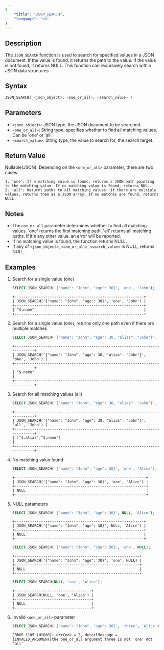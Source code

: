 ```yaml
---
{
    "title": "JSON_SEARCH",
    "language": "en"
}
---
```


## Description

The `JSON_SEARCH` function is used to search for specified values in a JSON document. If the value is found, it returns the path to the value. If the value is not found, it returns NULL. This function can recursively search within JSON data structures.

## Syntax

```sql
JSON_SEARCH( <json_object>, <one_or_all>, <search_value> )
```
## Parameters
- `<json_object>`: JSON type, the JSON document to be searched.
- `<one_or_all>`: String type, specifies whether to find all matching values. Can be 'one' or 'all'.
- `<search_value>`: String type, the value to search for, the search target.

## Return Value
Nullable(JSON): Depending on the `<one_or_all>` parameter, there are two cases:

    1. 'one': If a matching value is found, returns a JSON path pointing to the matching value. If no matching value is found, returns NULL.
    2. 'all': Returns paths to all matching values. If there are multiple values, returns them as a JSON array. If no matches are found, returns NULL.

## Notes
- The `one_or_all` parameter determines whether to find all matching values. 'one' returns the first matching path, 'all' returns all matching paths. If it's any other value, an error will be reported.
- If no matching value is found, the function returns NULL.
- If any of `<json_object>`, `<one_or_all>`, `<search_value>` is NULL, returns NULL.

## Examples

1. Search for a single value (one)
    ```sql
    SELECT JSON_SEARCH('{"name": "John", "age": 30}', 'one', 'John');
    ```
    ```text
    +-----------------------------------------------------------+
    | JSON_SEARCH('{"name": "John", "age": 30}', 'one', 'John') |
    +-----------------------------------------------------------+
    | "$.name"                                                  |
    +-----------------------------------------------------------+

    ```
2. Search for a single value (one), returns only one path even if there are multiple matches
    ```sql
    SELECT JSON_SEARCH('{"name": "John", "age": 30, "alias": "John"}', 'one', 'John');
    ```
    ```text
    +----------------------------------------------------------------------------+
    | JSON_SEARCH('{"name": "John", "age": 30, "alias": "John"}', 'one', 'John') |
    +----------------------------------------------------------------------------+
    | "$.name"                                                                   |
    +----------------------------------------------------------------------------+
    ```
3. Search for all matching values (all)
    ```sql
    SELECT JSON_SEARCH('{"name": "John", "age": 30, "alias": "John"}', 'all', 'John');
    ```
    ```text
    +----------------------------------------------------------------------------+
    | JSON_SEARCH('{"name": "John", "age": 30, "alias": "John"}', 'all', 'John') |
    +----------------------------------------------------------------------------+
    | ["$.alias","$.name"]                                                       |
    +----------------------------------------------------------------------------+
    ```
4. No matching value found

    ```sql
    SELECT JSON_SEARCH('{"name": "John", "age": 30}', 'one', 'Alice');
    ```
    ```text
    +------------------------------------------------------------+
    | JSON_SEARCH('{"name": "John", "age": 30}', 'one', 'Alice') |
    +------------------------------------------------------------+
    | NULL                                                       |
    +------------------------------------------------------------+
    ```

5. NULL parameters
    ```sql
    SELECT JSON_SEARCH('{"name": "John", "age": 30}', NULL, 'Alice');
    ```
    ```text
    +-----------------------------------------------------------+
    | JSON_SEARCH('{"name": "John", "age": 30}', NULL, 'Alice') |
    +-----------------------------------------------------------+
    | NULL                                                      |
    +-----------------------------------------------------------+
    ```
    ```sql
    SELECT JSON_SEARCH('{"name": "John", "age": 30}', 'one', NULL);
    ```
    ```text
    +---------------------------------------------------------+
    | JSON_SEARCH('{"name": "John", "age": 30}', 'one', NULL) |
    +---------------------------------------------------------+
    | NULL                                                    |
    +---------------------------------------------------------+
    ```
    ```sql
    SELECT JSON_SEARCH(NULL, 'one', 'Alice');
    ```
    ```
    +-----------------------------------+
    | JSON_SEARCH(NULL, 'one', 'Alice') |
    +-----------------------------------+
    | NULL                              |
    +-----------------------------------+
    ```
6. Invalid `<one_or_all>` parameter
    ```sql
    SELECT JSON_SEARCH('{"name": "John", "age": 30}', 'three', 'Alice');
    ```
    ```text
    ERROR 1105 (HY000): errCode = 2, detailMessage = [INVALID_ARGUMENT]the one_or_all argument three is not 'one' not 'all'
    ```